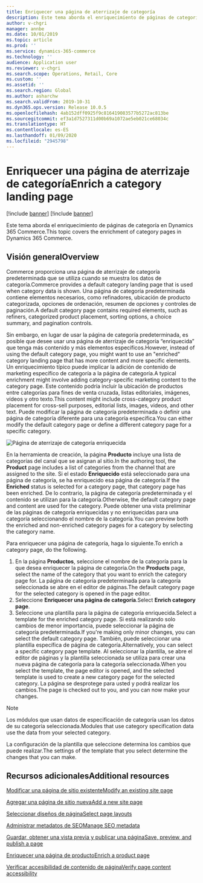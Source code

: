 ```yaml
---
title: Enriquecer una página de aterrizaje de categoría
description: Este tema aborda el enriquecimiento de páginas de categoría en Dynamics 365 Commerce.
author: v-chgri
manager: annbe
ms.date: 10/01/2019
ms.topic: article
ms.prod: ''
ms.service: dynamics-365-commerce
ms.technology: ''
audience: Application user
ms.reviewer: v-chgri
ms.search.scope: Operations, Retail, Core
ms.custom: ''
ms.assetid: ''
ms.search.region: Global
ms.author: asharchw
ms.search.validFrom: 2019-10-31
ms.dyn365.ops.version: Release 10.0.5
ms.openlocfilehash: 4ab152dff0925f9c816419083577b5272ac813be
ms.sourcegitcommit: ef3a1d7527311d00b69a1072ae5eb021ce68034c
ms.translationtype: HT
ms.contentlocale: es-ES
ms.lasthandoff: 01/09/2020
ms.locfileid: "2945798"
---
```

# <a name="enrich-a-category-landing-page"></a><span data-ttu-id="01cbf-103">Enriquecer una página de aterrizaje de categoría</span><span class="sxs-lookup"><span data-stu-id="01cbf-103">Enrich a category landing page</span></span>

[!include [banner](includes/preview-banner.md)]
[!include [banner](includes/banner.md)]

<span data-ttu-id="01cbf-104">Este tema aborda el enriquecimiento de páginas de categoría en Dynamics 365 Commerce.</span><span class="sxs-lookup"><span data-stu-id="01cbf-104">This topic covers the enrichment of category pages in Dynamics 365 Commerce.</span></span>

## <a name="overview"></a><span data-ttu-id="01cbf-105">Visión general</span><span class="sxs-lookup"><span data-stu-id="01cbf-105">Overview</span></span>

<span data-ttu-id="01cbf-106">Commerce proporciona una página de aterrizaje de categoría predeterminada que se utiliza cuando se muestra los datos de categoría.</span><span class="sxs-lookup"><span data-stu-id="01cbf-106">Commerce provides a default category landing page that is used when category data is shown.</span></span> <span data-ttu-id="01cbf-107">Una página de categoría predeterminada contiene elementos necesarios, como refinadores, ubicación de producto categorizada, opciones de ordenación, resumen de opciones y controles de paginación.</span><span class="sxs-lookup"><span data-stu-id="01cbf-107">A default category page contains required elements, such as refiners, categorized product placement, sorting options, a choice summary, and pagination controls.</span></span> 

<span data-ttu-id="01cbf-108">Sin embargo, en lugar de usar la página de categoría predeterminada, es posible que desee usar una página de aterrizaje de categoría “enriquecida” que tenga más contenido y más elementos específicos.</span><span class="sxs-lookup"><span data-stu-id="01cbf-108">However, instead of using the default category page, you might want to use an "enriched" category landing page that has more content and more specific elements.</span></span> <span data-ttu-id="01cbf-109">Un enriquecimiento típico puede implicar la adición de contenido de marketing específico de categoría a la página de categoría.</span><span class="sxs-lookup"><span data-stu-id="01cbf-109">A typical enrichment might involve adding category-specific marketing content to the category page.</span></span> <span data-ttu-id="01cbf-110">Este contenido podría incluir la ubicación de productos entre categorías para fines de venta cruzada, listas editoriales, imágenes, vídeos y otro texto.</span><span class="sxs-lookup"><span data-stu-id="01cbf-110">This content might include cross-category product placement for cross-sell purposes, editorial lists, images, videos, and other text.</span></span> <span data-ttu-id="01cbf-111">Puede modificar la página de categoría predeterminada o definir una página de categoría diferente para una categoría específica.</span><span class="sxs-lookup"><span data-stu-id="01cbf-111">You can either modify the default category page or define a different category page for a specific category.</span></span>

![Página de aterrizaje de categoría enriquecida](./media/CategoryLandingPages.png)

<span data-ttu-id="01cbf-113">En la herramienta de creación, la página **Producto** incluye una lista de categorías del canal que se asignan al sitio.</span><span class="sxs-lookup"><span data-stu-id="01cbf-113">In the authoring tool, the **Product** page includes a list of categories from the channel that are assigned to the site.</span></span> <span data-ttu-id="01cbf-114">Si el estado **Enriquecido** está seleccionado para una página de categoría, se ha enriquecido esa página de categoría.</span><span class="sxs-lookup"><span data-stu-id="01cbf-114">If the **Enriched** status is selected for a category page, that category page has been enriched.</span></span> <span data-ttu-id="01cbf-115">De lo contrario, la página de categoría predeterminada y el contenido se utilizan para la categoría.</span><span class="sxs-lookup"><span data-stu-id="01cbf-115">Otherwise, the default category page and content are used for the category.</span></span> <span data-ttu-id="01cbf-116">Puede obtener una vista preliminar de las páginas de categoría enriquecidas y no enriquecidas para una categoría seleccionando el nombre de la categoría.</span><span class="sxs-lookup"><span data-stu-id="01cbf-116">You can preview both the enriched and non-enriched category pages for a category by selecting the category name.</span></span>

<span data-ttu-id="01cbf-117">Para enriquecer una página de categoría, haga lo siguiente.</span><span class="sxs-lookup"><span data-stu-id="01cbf-117">To enrich a category page, do the following.</span></span>

1. <span data-ttu-id="01cbf-118">En la página **Productos**, seleccione el nombre de la categoría para la que desea enriquecer la página de categoría.</span><span class="sxs-lookup"><span data-stu-id="01cbf-118">On the **Products** page, select the name of the category that you want to enrich the category page for.</span></span> <span data-ttu-id="01cbf-119">La página de categoría predeterminada para la categoría seleccionada se abre en el editor de páginas.</span><span class="sxs-lookup"><span data-stu-id="01cbf-119">The default category page for the selected category is opened in the page editor.</span></span>
2. <span data-ttu-id="01cbf-120">Seleccione **Enriquecer una página de categoría**.</span><span class="sxs-lookup"><span data-stu-id="01cbf-120">Select **Enrich category page**.</span></span>
3. <span data-ttu-id="01cbf-121">Seleccione una plantilla para la página de categoría enriquecida.</span><span class="sxs-lookup"><span data-stu-id="01cbf-121">Select a template for the enriched category page.</span></span> <span data-ttu-id="01cbf-122">Si está realizando solo cambios de menor importancia, puede seleccionar la página de categoría predeterminada.</span><span class="sxs-lookup"><span data-stu-id="01cbf-122">If you're making only minor changes, you can select the default category page.</span></span> <span data-ttu-id="01cbf-123">También, puede seleccionar una plantilla específica de página de categoría.</span><span class="sxs-lookup"><span data-stu-id="01cbf-123">Alternatively, you can select a specific category page template.</span></span> <span data-ttu-id="01cbf-124">Al seleccionar la plantilla, se abre el editor de páginas y la plantilla seleccionada se utiliza para crear una nueva página de categoría para la categoría seleccionada.</span><span class="sxs-lookup"><span data-stu-id="01cbf-124">When you select the template, the page editor is opened, and the selected template is used to create a new category page for the selected category.</span></span> <span data-ttu-id="01cbf-125">La página se desprotege para usted y podrá realizar los cambios.</span><span class="sxs-lookup"><span data-stu-id="01cbf-125">The page is checked out to you, and you can now make your changes.</span></span>

> [!NOTE]
> <span data-ttu-id="01cbf-126">Los módulos que usan datos de especificación de categoría usan los datos de su categoría seleccionada.</span><span class="sxs-lookup"><span data-stu-id="01cbf-126">Modules that use category specification data use the data from your selected category.</span></span>
>
> <span data-ttu-id="01cbf-127">La configuración de la plantilla que seleccione determina los cambios que puede realizar.</span><span class="sxs-lookup"><span data-stu-id="01cbf-127">The settings of the template that you select determine the changes that you can make.</span></span>

## <a name="additional-resources"></a><span data-ttu-id="01cbf-128">Recursos adicionales</span><span class="sxs-lookup"><span data-stu-id="01cbf-128">Additional resources</span></span>

[<span data-ttu-id="01cbf-129">Modificar una página de sitio existente</span><span class="sxs-lookup"><span data-stu-id="01cbf-129">Modify an existing site page</span></span>](modify-existing-page.md)

[<span data-ttu-id="01cbf-130">Agregar una página de sitio nueva</span><span class="sxs-lookup"><span data-stu-id="01cbf-130">Add a new site page</span></span>](add-new-page.md)

[<span data-ttu-id="01cbf-131">Seleccionar diseños de página</span><span class="sxs-lookup"><span data-stu-id="01cbf-131">Select page layouts</span></span>](select-page-layouts.md)

[<span data-ttu-id="01cbf-132">Administrar metadatos de SEO</span><span class="sxs-lookup"><span data-stu-id="01cbf-132">Manage SEO metadata</span></span>](manage-seo-metadata.md)

[<span data-ttu-id="01cbf-133">Guardar, obtener una vista previa y publicar una página</span><span class="sxs-lookup"><span data-stu-id="01cbf-133">Save, preview, and publish a page</span></span>](save-preview-publish-page.md)

[<span data-ttu-id="01cbf-134">Enriquecer una página de producto</span><span class="sxs-lookup"><span data-stu-id="01cbf-134">Enrich a product page</span></span>](enrich-product-page.md)

[<span data-ttu-id="01cbf-135">Verificar accesibilidad de contenido de página</span><span class="sxs-lookup"><span data-stu-id="01cbf-135">Verify page content accessibility</span></span>](verify-accessibility.md)
